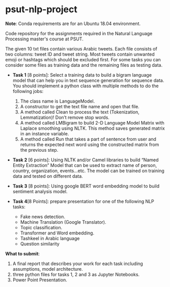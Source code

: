 # psut-nlp-project
__Note__: Conda requirements are for an Ubuntu 18.04 environment.

Code repository for the assignments required in the Natural Language Processing master's course at PSUT.

The given 10 txt files contain various Arabic tweets. Each file consists of two columns: tweet ID and tweet string. Most tweets contain unwanted emoji or hashtags which should be excluded first. For some tasks you can consider some files as training data and the remaining files as testing data.

* __Task 1__ [8 points]: Select a training data to build a bigram language model that can help you in text sequence generation for sequence data. You should implement a python class with multiple methods to do the following jobs:
    1. The class name is LanguageModel.
    2. A constructor to get the text file name and open that file.
    3. A method called Clean to process the text (Tokenization, Lemmatization)! Don’t remove stop words.
    4. A method called LMBigram to build 2-D Language Model Matrix with Laplace smoothing using NLTK. This method saves generated matrix in an instance variable.
    5. A method called Run that takes a part of sentence from user and returns the expected next word using the constructed matrix from the previous step.

* __Task 2__ [6 points]: Using NLTK and/or Camel libraries to build “Named Entity Extraction” Model that can be used to extract name of person, country, organization, events...etc. The model can be trained on training data and tested on different data.

* __Task 3__ [8 points]: Using google BERT word embedding model to build sentiment analysis model.

* __Task 4__[8 Points]: prepare presentation for one of the following NLP tasks:
    * Fake news detection.
    * Machine Translation (Google Translator).
    * Topic classification.
    * Transformer and Word embedding.
    * Tashkeel in Arabic language
    * Question similarity

__What to submit__:
1. A final report that describes your work for each task including assumptions, model architecture.
2. three python files for tasks 1, 2 and 3 as Jupyter Notebooks.
3. Power Point Presentation.
